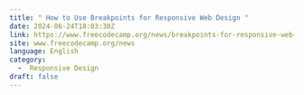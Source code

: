 ```yaml
---
title: " How to Use Breakpoints for Responsive Web Design "
date: 2024-06-24T18:03:30Z
link: https://www.freecodecamp.org/news/breakpoints-for-responsive-web-design/?utm_medium=RSS&utm_source=news.12bit.vn
site: www.freecodecamp.org/news
language: English
category:
  -  Responsive Design 
draft: false
---
```

